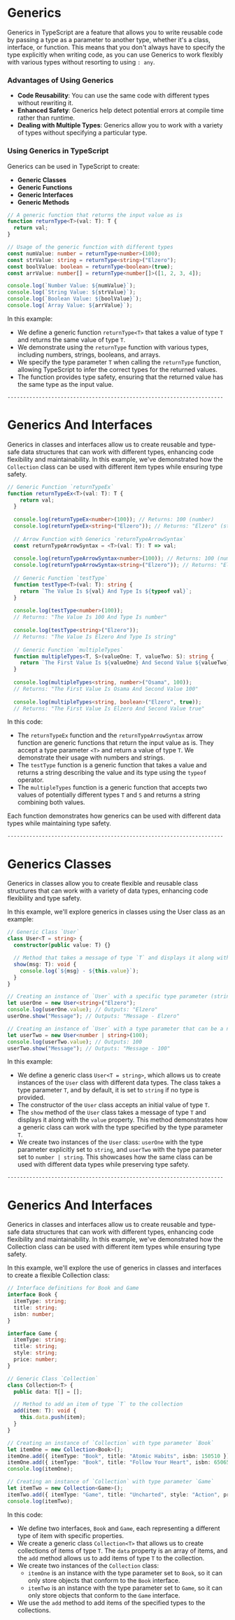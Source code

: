 # Generics

Generics in TypeScript are a feature that allows you to write reusable code by passing a type as a parameter to another type, whether it's a class, interface, or function. This means that you don't always have to specify the type explicitly when writing code, as you can use Generics to work flexibly with various types without resorting to using `: any`.

### Advantages of Using Generics

- **Code Reusability**: You can use the same code with different types without rewriting it.
- **Enhanced Safety**: Generics help detect potential errors at compile time rather than runtime.
- **Dealing with Multiple Types**: Generics allow you to work with a variety of types without specifying a particular type.

### Using Generics in TypeScript

Generics can be used in TypeScript to create:

- **Generic Classes**
- **Generic Functions**
- **Generic Interfaces**
- **Generic Methods**

```typescript
// A generic function that returns the input value as is
function returnType<T>(val: T): T {
  return val;
}

// Usage of the generic function with different types
const numValue: number = returnType<number>(100);
const strValue: string = returnType<string>("Elzero");
const boolValue: boolean = returnType<boolean>(true);
const arrValue: number[] = returnType<number[]>([1, 2, 3, 4]);

console.log(`Number Value: ${numValue}`);
console.log(`String Value: ${strValue}`);
console.log(`Boolean Value: ${boolValue}`);
console.log(`Array Value: ${arrValue}`);
```

In this example:

- We define a generic function `returnType<T>` that takes a value of type `T` and returns the same value of type `T`.
- We demonstrate using the `returnType` function with various types, including numbers, strings, booleans, and arrays.
- We specify the type parameter `T` when calling the `returnType` function, allowing TypeScript to infer the correct types for the returned values.
- The function provides type safety, ensuring that the returned value has the same type as the input value.

`---------------------------------------------------------------------`
# Generics And Interfaces
Generics in classes and interfaces allow us to create reusable and type-safe data structures that can work with different types, enhancing code flexibility and maintainability. In this example, we've demonstrated how the `Collection` class can be used with different item types while ensuring type safety.

```typescript
// Generic Function `returnTypeEx`
function returnTypeEx<T>(val: T): T {
    return val;
  }
  
  console.log(returnTypeEx<number>(100)); // Returns: 100 (number)
  console.log(returnTypeEx<string>("Elzero")); // Returns: "Elzero" (string)
  
  // Arrow Function with Generics `returnTypeArrowSyntax`
  const returnTypeArrowSyntax = <T>(val: T): T => val;
  
  console.log(returnTypeArrowSyntax<number>(100)); // Returns: 100 (number)
  console.log(returnTypeArrowSyntax<string>("Elzero")); // Returns: "Elzero" (string)
  
  // Generic Function `testType`
  function testType<T>(val: T): string {
    return `The Value Is ${val} And Type Is ${typeof val}`;
  }
  
  console.log(testType<number>(100));
  // Returns: "The Value Is 100 And Type Is number"
  
  console.log(testType<string>("Elzero"));
  // Returns: "The Value Is Elzero And Type Is string"
  
  // Generic Function `multipleTypes`
  function multipleTypes<T, S>(valueOne: T, valueTwo: S): string {
    return `The First Value Is ${valueOne} And Second Value ${valueTwo}`;
  }
  
  console.log(multipleTypes<string, number>("Osama", 100));
  // Returns: "The First Value Is Osama And Second Value 100"
  
  console.log(multipleTypes<string, boolean>("Elzero", true));
  // Returns: "The First Value Is Elzero And Second Value true"
```

In this code:

- The `returnTypeEx` function and the `returnTypeArrowSyntax` arrow function are generic functions that return the input value as is. They accept a type parameter `<T>` and return a value of type `T`. We demonstrate their usage with numbers and strings.
- The `testType` function is a generic function that takes a value and returns a string describing the value and its type using the `typeof` operator.
- The `multipleTypes` function is a generic function that accepts two values of potentially different types `T` and `S` and returns a string combining both values.

Each function demonstrates how generics can be used with different data types while maintaining type safety.

`---------------------------------------------------------------------`
# Generics Classes

Generics in classes allow you to create flexible and reusable class structures that can work with a variety of data types, enhancing code flexibility and type safety.

In this example, we'll explore generics in classes using the User class as an example:
```typescript
// Generic Class `User`
class User<T = string> {
  constructor(public value: T) {}

  // Method that takes a message of type `T` and displays it along with the `value` property
  show(msg: T): void {
    console.log(`${msg} - ${this.value}`);
  }
}

// Creating an instance of `User` with a specific type parameter (string)
let userOne = new User<string>("Elzero");
console.log(userOne.value); // Outputs: "Elzero"
userOne.show("Message"); // Outputs: "Message - Elzero"

// Creating an instance of `User` with a type parameter that can be a number or a string
let userTwo = new User<number | string>(100);
console.log(userTwo.value); // Outputs: 100
userTwo.show("Message"); // Outputs: "Message - 100"
```

In this example:

- We define a generic class `User<T = string>`, which allows us to create instances of the `User` class with different data types. The class takes a type parameter `T`, and by default, it is set to `string` if no type is provided.
- The constructor of the `User` class accepts an initial value of type `T`.
- The `show` method of the `User` class takes a message of type `T` and displays it along with the `value` property. This method demonstrates how a generic class can work with the type specified by the type parameter `T`.
- We create two instances of the `User` class: `userOne` with the type parameter explicitly set to `string`, and `userTwo` with the type parameter set to `number | string`. This showcases how the same class can be used with different data types while preserving type safety.

`---------------------------------------------------------------------`
# Generics And Interfaces

Generics in classes and interfaces allow us to create reusable and type-safe data structures that can work with different types, enhancing code flexibility and maintainability. In this example, we've demonstrated how the Collection class can be used with different item types while ensuring type safety.

In this example, we'll explore the use of generics in classes and interfaces to create a flexible Collection class:
```typescript
// Interface definitions for Book and Game
interface Book {
  itemType: string;
  title: string;
  isbn: number;
}

interface Game {
  itemType: string;
  title: string;
  style: string;
  price: number;
}

// Generic Class `Collection`
class Collection<T> {
  public data: T[] = [];

  // Method to add an item of type `T` to the collection
  add(item: T): void {
    this.data.push(item);
  }
}

// Creating an instance of `Collection` with type parameter `Book`
let itemOne = new Collection<Book>();
itemOne.add({ itemType: "Book", title: "Atomic Habits", isbn: 150510 });
itemOne.add({ itemType: "Book", title: "Follow Your Heart", isbn: 650650 });
console.log(itemOne);

// Creating an instance of `Collection` with type parameter `Game`
let itemTwo = new Collection<Game>();
itemTwo.add({ itemType: "Game", title: "Uncharted", style: "Action", price: 150 });
console.log(itemTwo);
```

In this code:

- We define two interfaces, `Book` and `Game`, each representing a different type of item with specific properties.
- We create a generic class `Collection<T>` that allows us to create collections of items of type `T`. The `data` property is an array of items, and the `add` method allows us to add items of type `T` to the collection.
- We create two instances of the `Collection` class:
  - `itemOne` is an instance with the type parameter set to `Book`, so it can only store objects that conform to the `Book` interface.
  - `itemTwo` is an instance with the type parameter set to `Game`, so it can only store objects that conform to the `Game` interface.
- We use the `add` method to add items of the specified types to the collections.
